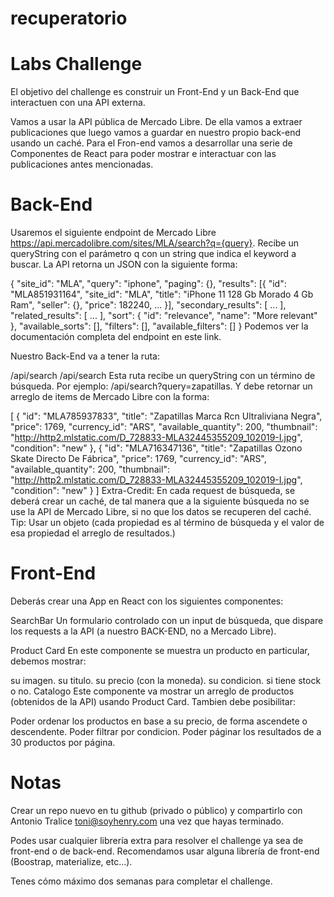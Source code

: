 # recuperatorio

# Labs Challenge
El objetivo del challenge es construir un Front-End y un Back-End que interactuen con una API externa.

Vamos a usar la API pública de Mercado Libre. De ella vamos a extraer publicaciones que luego vamos a guardar en nuestro propio back-end usando un caché. Para el Fron-end vamos a desarrollar una serie de Componentes de React para poder mostrar e interactuar con las publicaciones antes mencionadas.

# Back-End
Usaremos el siguiente endpoint de Mercado Libre https://api.mercadolibre.com/sites/MLA/search?q={query}. Recibe un queryString con el parámetro q con un string que indica el keyword a buscar. La API retorna un JSON con la siguiente forma:

{
  "site_id": "MLA",
  "query": "iphone",
  "paging": {},
  "results": [{
  	"id": "MLA851931164",
    "site_id": "MLA",
    "title": "iPhone 11 128 Gb Morado 4 Gb Ram",
    "seller": {},
    "price": 182240,
    ...
  }],
  "secondary_results": [
    ...
  ],
  "related_results": [
  	...
  ],
  "sort": {
    "id": "relevance",
    "name": "More relevant"
  },
  "available_sorts": [],
  "filters": [],
  "available_filters": []
}
Podemos ver la documentación completa del endpoint en este link.

Nuestro Back-End va a tener la ruta:

/api/search
/api/search
Esta ruta recibe un queryString con un término de búsqueda. Por ejemplo: /api/search?query=zapatillas. Y debe retornar un arreglo de items de Mercado Libre con la forma:

[
  {
      "id": "MLA785937833",
      "title": "Zapatillas Marca Rcn Ultraliviana Negra",
      "price": 1769,
      "currency_id": "ARS",
      "available_quantity": 200,
      "thumbnail": "http://http2.mlstatic.com/D_728833-MLA32445355209_102019-I.jpg",
      "condition": "new"
  },
  {
      "id": "MLA716347136",
      "title": "Zapatillas Ozono Skate Directo De Fábrica",
      "price": 1769,
      "currency_id": "ARS",
      "available_quantity": 200,
      "thumbnail": "http://http2.mlstatic.com/D_728833-MLA32445355209_102019-I.jpg",
      "condition": "new"
  }
]
Extra-Credit: En cada request de búsqueda, se deberá crear un caché, de tal manera que a la siguiente búsqueda no se use la API de Mercado Libre, si no que los datos se recuperen del caché. Tip: Usar un objeto (cada propiedad es al término de búsqueda y el valor de esa propiedad el arreglo de resultados.)

# Front-End
Deberás crear una App en React con los siguientes componentes:

SearchBar
Un formulario controlado con un input de búsqueda, que dispare los requests a la API (a nuestro BACK-END, no a Mercado Libre).

Product Card
En este componente se muestra un producto en particular, debemos mostrar:

su imagen.
su titulo.
su precio (con la moneda).
su condicion.
si tiene stock o no.
Catalogo
Este componente va mostrar un arreglo de productos (obtenidos de la API) usando Product Card. Tambien debe posibilitar:

Poder ordenar los productos en base a su precio, de forma ascendete o descendente.
Poder filtrar por condicion.
Poder páginar los resultados de a 30 productos por página.

# Notas
Crear un repo nuevo en tu github (privado o público) y compartirlo con Antonio Tralice <toni@soyhenry.com> una vez que hayas terminado.

Podes usar cualquier librería extra para resolver el challenge ya sea de front-end o de back-end. Recomendamos usar alguna librería de front-end (Boostrap, materialize, etc...).

Tenes cómo máximo dos semanas para completar el challenge.